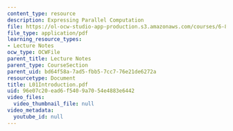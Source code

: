```yaml
---
content_type: resource
description: Expressing Parallel Computation
file: https://ol-ocw-studio-app-production.s3.amazonaws.com/courses/6-827-multithreaded-parallelism-languages-and-compilers-fall-2002/96e07c20ead6f5409a7054e4883e6442_L01Introduction.pdf
file_type: application/pdf
learning_resource_types:
- Lecture Notes
ocw_type: OCWFile
parent_title: Lecture Notes
parent_type: CourseSection
parent_uid: bd64f58a-7ad5-fbb5-7cc7-76e21de6272a
resourcetype: Document
title: L01Introduction.pdf
uid: 96e07c20-ead6-f540-9a70-54e4883e6442
video_files:
  video_thumbnail_file: null
video_metadata:
  youtube_id: null
---
```

